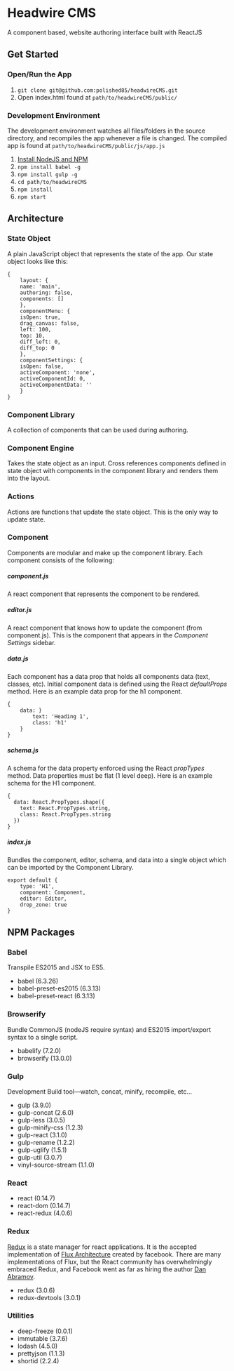 
# Headwire CMS
A component based, website authoring interface built with ReactJS

## Get Started
### Open/Run the App
1. `git clone git@github.com:polished85/headwireCMS.git`
2. Open index.html found at `path/to/headwireCMS/public/`

### Development Environment
The development environment watches all files/folders in the source directory, and recompiles the app whenever a file is changed. The compiled app is found at `path/to/headwireCMS/public/js/app.js`

1. [Install NodeJS and NPM](https://nodejs.org/en/)
2. `npm install babel -g`
3. `npm install gulp -g`
4. `cd path/to/headwireCMS`
5. `npm install`
6. `npm start`

## Architecture
### State Object
A plain JavaScript object that represents the state of the app. Our state object looks like this:
```
{
	layout: {
    name: 'main',
    authoring: false,
    components: []
	},
	componentMenu: {
    isOpen: true, 
    drag_canvas: false, 
    left: 100,
    top: 10, 
    diff_left: 0,
    diff_top: 0  
	},
	componentSettings: {
    isOpen: false,
    activeComponent: 'none',
    activeComponentId: 0,
    activeComponentData: ''
	}
}
```
### Component Library
A collection of components that can be used during authoring.

### Component Engine
Takes the state object as an input. Cross references components defined in state object with components in the component library and renders them into the layout.

### Actions
Actions are functions that update the state object. This is the only way to update state.

### Component
Components are modular and make up the component library. Each component consists of the following:

##### component.js
A react component that represents the component to be rendered.

##### editor.js
A react component that knows how to update the component (from component.js). This is the component that appears in the *Component Settings* sidebar.

##### data.js
Each component has a data prop that holds all components data (text, classes, etc). Initial component data is defined using the React *defaultProps* method. Here is an example data prop for the h1 component.
```
{
	data: }
		text: 'Heading 1',
		class: 'h1'
	}
}
```
##### schema.js
A schema for the data property enforced using the React *propTypes* method. Data properties must be flat (1 level deep). Here is an example schema for the H1 component.
```
{
  data: React.PropTypes.shape({
    text: React.PropTypes.string,
    class: React.PropTypes.string
  })
}
```
##### index.js
Bundles the component, editor, schema, and data into a single object which can be imported by the Component Library.
```
export default {
	type: 'H1',
	component: Component,
	editor: Editor,
	drop_zone: true
}
```

## NPM Packages
### Babel
Transpile ES2015 and JSX to ES5.

* babel (6.3.26)
* babel-preset-es2015 (6.3.13)
* babel-preset-react (6.3.13)

### Browserify
Bundle CommonJS (nodeJS require syntax) and ES2015 import/export syntax to a single script.

* babelify (7.2.0)
* browserify (13.0.0)

### Gulp
Development Build tool&mdash;watch, concat, minify, recompile, etc&hellip;

* gulp (3.9.0)
* gulp-concat (2.6.0)
* gulp-less (3.0.5)
* gulp-minify-css (1.2.3)
* gulp-react (3.1.0)
* gulp-rename (1.2.2)
* gulp-uglify (1.5.1)
* gulp-util (3.0.7)
* vinyl-source-stream (1.1.0)

### React
* react (0.14.7)
* react-dom (0.14.7)
* react-redux (4.0.6)

### Redux
[Redux](http://redux.js.org/) is a state manager for react applications. It is the accepted implementation of [Flux Architecture](https://facebook.github.io/flux/) created by facebook. There are many implementations of Flux, but the React community has overwhelmingly embraced Redux, and Facebook went as far as hiring the author [Dan Abramov](https://github.com/gaearon).

* redux (3.0.6)
* redux-devtools (3.0.1)

### Utilities
* deep-freeze (0.0.1)
* immutable (3.7.6)
* lodash (4.5.0)
* prettyjson (1.1.3)
* shortid (2.2.4)
